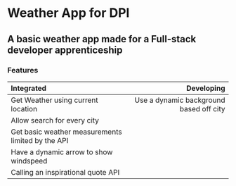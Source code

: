 # Weather App for DPI

## A basic weather app made for a Full-stack developer apprenticeship

### Features

| Integrated | Developing |
| :-- | --:|
| Get Weather using current location| Use a dynamic background based off city |
| Allow search for every city |  |
| Get basic weather measurements limited by the API ||
| Have a dynamic arrow to show windspeed | |
| Calling an inspirational quote API | |
